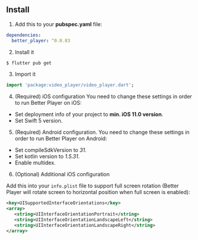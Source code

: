 ## Install

1. Add this to your **pubspec.yaml** file:

```yaml
dependencies:
  better_player: ^0.0.83
```

2. Install it

```bash
$ flutter pub get
```

3. Import it

```dart
import 'package:video_player/video_player.dart';
```

4. (Required) iOS configuration 
   You need to change these settings in order to run Better Player on iOS:
* Set deployment info of your project to **min. iOS 11.0 version**.
* Set Swift 5 version.

5. (Required) Android configuration. 
   You need to change these settings in order to run Better Player on Android:
* Set compileSdkVersion to *31*.
* Set kotlin version to *1.5.31*.
* Enable multidex.

6. (Optional) Additional iOS configuration

Add this into your `info.plist` file to support full screen rotation (Better Player will rotate screen to horizontal position when full screen is enabled):

```xml
<key>UISupportedInterfaceOrientations</key>
<array>
   <string>UIInterfaceOrientationPortrait</string>
   <string>UIInterfaceOrientationLandscapeLeft</string>
   <string>UIInterfaceOrientationLandscapeRight</string>
</array>
```
